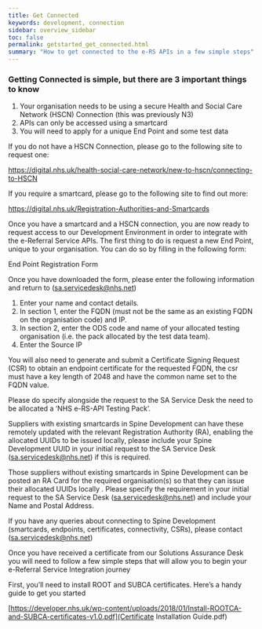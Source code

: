 ```yaml
---
title: Get Connected
keywords: development, connection
sidebar: overview_sidebar
toc: false
permalink: getstarted_get_connected.html
summary: "How to get connected to the e-RS APIs in a few simple steps"
---
```


### Getting Connected is simple, but there are 3 important things to know ###

1. Your organisation needs to be using a secure Health and Social Care Network (HSCN) Connection (this was previously N3)
2. APIs can only be accessed using a smartcard
3. You will need to apply for a unique End Point and some test data

If you do not have a HSCN Connection, please go to the following site to request one:

https://digital.nhs.uk/health-social-care-network/new-to-hscn/connecting-to-HSCN

If you require a smartcard, please go to the following site to find out more:

https://digital.nhs.uk/Registration-Authorities-and-Smartcards

Once you have a smartcard and a HSCN connection, you are now ready to request access to our Development Environment in order to integrate with the e-Referral Service APIs. The first thing to do is request a new End Point, unique to your organisation. You can do so by filling in the following form:

End Point Registration Form

Once you have downloaded the form, please enter the following information and return to (sa.servicedesk@nhs.net)

1. Enter your name and contact details.
2. In section 1, enter the FQDN (must not be the same as an existing FQDN on the organisation code) and IP.
3. In section 2, enter the ODS code and name of your allocated testing organisation (i.e. the pack allocated by the test data team).
4. Enter the Source IP

You will also need to generate and submit a Certificate Signing Request (CSR) to obtain an endpoint certificate for the requested FQDN, the csr must have a key length of 2048 and have the common name set to the FQDN value.

Please do specify alongside the request to the SA Service Desk the need to be allocated a ‘NHS e-RS-API Testing Pack’.

Suppliers with existing smartcards in Spine Development can have these remotely updated with the relevant Registration Authority (RA), enabling the allocated UUIDs to be issued locally, please include your Spine Development UUID in your initial request to the SA Service Desk (sa.servicedesk@nhs.net) if this is required.

Those suppliers without existing smartcards in Spine Development can be posted an RA Card for the required organisation(s) so that they can issue their allocated UUIDs locally . Please specify the requirement in your initial request to the SA Service Desk (sa.servicedesk@nhs.net) and include your Name and Postal Address.

If you have any queries about connecting to Spine Development (smartcards, endpoints, certificates, connectivity, CSRs), please contact (sa.servicedesk@nhs.net)

Once you have received a certificate from our Solutions Assurance Desk you will need to follow a few simple steps that will allow you to begin your e-Referral Service Integration journey

First, you’ll need to install ROOT and SUBCA certificates. Here’s a handy guide to get you started

[https://developer.nhs.uk/wp-content/uploads/2018/01/Install-ROOTCA-and-SUBCA-certificates-v1.0.pdf](Certificate Installation Guide.pdf)

